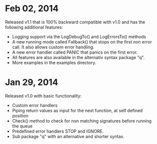 # Feb 02, 2014

Released v1.1 that is 100% backward compatible with v1.0 and has the following additional features:

- Logging support via the LogDebugTo() and LogErrorsTo() methods
- A new running mode called Fallback() that stops on the first non error call.
  It also allows custom error handling.
- A new error handler called PANIC that panics on the first error.
- All features are also available in the alternativ syntax package "q".
- More examples in the examples directory.

# Jan 29, 2014 

Released v1.0 with basic functionality:

- Custom error handlers
- Piping return values as input for the next function, at self defined position
- Check() method to check for non matching signatures before running the queue
- Predefined error handlers STOP and IGNORE.
- Sub package "q" with an alternative and shorter syntax.